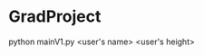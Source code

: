 # GradProject

python mainV1.py <user's name> <user's height> <front image path> <side image path> <option>
